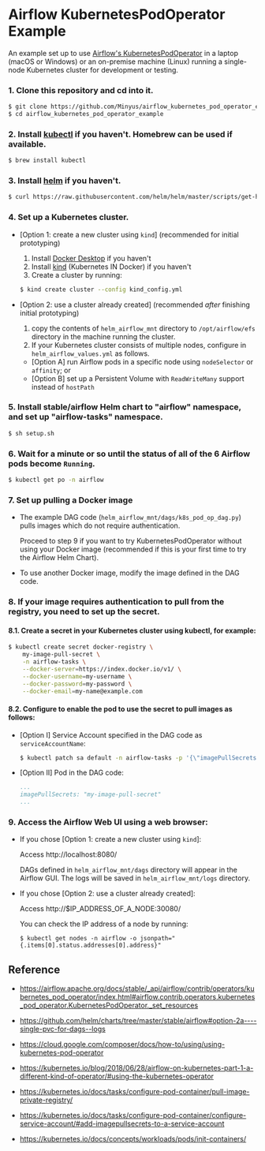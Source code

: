 # Airflow KubernetesPodOperator Example

An example set up to use 
[Airflow's KubernetesPodOperator](https://airflow.apache.org/docs/stable/_api/airflow/contrib/operators/kubernetes_pod_operator/index.html#airflow.contrib.operators.kubernetes_pod_operator.KubernetesPodOperator._set_resources) in a laptop (macOS or Windows) or an on-premise machine (Linux) running a single-node Kubernetes cluster for development or testing.

### 1. Clone this repository and cd into it. 

```bash
$ git clone https://github.com/Minyus/airflow_kubernetes_pod_operator_example.git
$ cd airflow_kubernetes_pod_operator_example
```

### 2. Install [kubectl](https://kubernetes.io/docs/tasks/tools/install-kubectl/) if you haven't. Homebrew can be used if available.

```bash
$ brew install kubectl
```

### 3. Install [helm](https://helm.sh/docs/intro/install/) if you haven't. 

```bash
$ curl https://raw.githubusercontent.com/helm/helm/master/scripts/get-helm-3 | bash
```

### 4. Set up a Kubernetes cluster.

  - [Option 1: create a new cluster using `kind`] (recommended for initial prototyping)

    1. Install [Docker Desktop](https://docs.docker.com/desktop/#download-and-install) if you haven't
    2. Install [kind](https://kind.sigs.k8s.io/docs/user/quick-start/#installation) (Kubernetes IN Docker) if you haven't
    3. Create a cluster by running:

    ```bash
    $ kind create cluster --config kind_config.yml
    ```

  - [Option 2: use a cluster already created] (recommended *after* finishing initial prototyping)
    
    1. copy the contents of `helm_airflow_mnt` directory to `/opt/airflow/efs` directory in the machine running the cluster. 
    2. If your Kubernetes cluster consists of multiple nodes, configure in `helm_airflow_values.yml` as follows.
      - [Option A] run Airflow pods in a specific node using `nodeSelector` or `affinity`; or
      - [Option B] set up a Persistent Volume with `ReadWriteMany` support instead of `hostPath`

### 5. Install stable/airflow Helm chart to "airflow" namespace, and set up "airflow-tasks" namespace.

```bash
$ sh setup.sh
```

### 6. Wait for a minute or so until the status of all of the 6 Airflow pods become `Running`.

```bash
$ kubectl get po -n airflow
```

### 7. Set up pulling a Docker image

- The example DAG code (`helm_airflow_mnt/dags/k8s_pod_op_dag.py`) pulls images which do not require authentication.

  Proceed to step 9 if you want to try KubernetesPodOperator without using your Docker image (recommended if this is your first time to try the Airflow Helm Chart).

- To use another Docker image, modify the image defined in the DAG code.

### 8. If your image requires authentication to pull from the registry, you need to set up the secret.

#### 8.1. Create a secret in your Kubernetes cluster using kubectl, for example:

  ```bash
  $ kubectl create secret docker-registry \
      my-image-pull-secret \
      -n airflow-tasks \
      --docker-server=https://index.docker.io/v1/ \
      --docker-username=my-username \
      --docker-password=my-password \
      --docker-email=my-name@example.com
  ```

  #### 8.2. Configure to enable the pod to use the secret to pull images as follows:
  
  - [Option I] Service Account specified in the DAG code as `serviceAccountName`: 

    ```bash
    $ kubectl patch sa default -n airflow-tasks -p '{\"imagePullSecrets\": [{\"name\": \"my-image-pull-secret\"}]}'
    ```

  - [Option II] Pod in the DAG code:

    ```yaml
    ...
    imagePullSecrets: "my-image-pull-secret"
    ...
    ```

### 9. Access the Airflow Web UI using a web browser:

  - If you chose [Option 1: create a new cluster using `kind`]:
  
    Access http://localhost:8080/
  
    DAGs defined in `helm_airflow_mnt/dags` directory will appear in the Airflow GUI. 
    The logs will be saved in `helm_airflow_mnt/logs` directory.
  
  - If you chose [Option 2: use a cluster already created]:
  
    Access http://$IP_ADDRESS_OF_A_NODE:30080/

    You can check the IP address of a node by running:

    ```
    $ kubectl get nodes -n airflow -o jsonpath="{.items[0].status.addresses[0].address}"
    ```

## Reference

- https://airflow.apache.org/docs/stable/_api/airflow/contrib/operators/kubernetes_pod_operator/index.html#airflow.contrib.operators.kubernetes_pod_operator.KubernetesPodOperator._set_resources

- https://github.com/helm/charts/tree/master/stable/airflow#option-2a----single-pvc-for-dags--logs

- https://cloud.google.com/composer/docs/how-to/using/using-kubernetes-pod-operator

- https://kubernetes.io/blog/2018/06/28/airflow-on-kubernetes-part-1-a-different-kind-of-operator/#using-the-kubernetes-operator

- https://kubernetes.io/docs/tasks/configure-pod-container/pull-image-private-registry/

- https://kubernetes.io/docs/tasks/configure-pod-container/configure-service-account/#add-imagepullsecrets-to-a-service-account

- https://kubernetes.io/docs/concepts/workloads/pods/init-containers/
